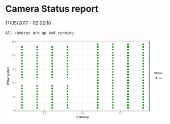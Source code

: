 Camera Status report
================
17/05/2017 - 02:02:10

    All cameras are up and running

![](camreport_files/figure-markdown_github/unnamed-chunk-2-1.png)
